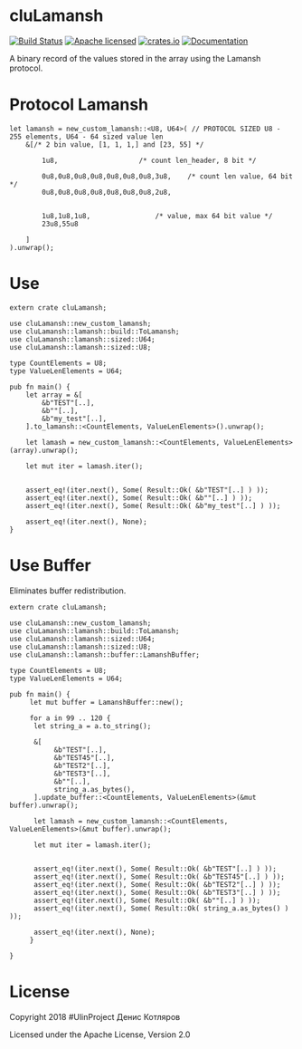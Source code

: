 # cluLamansh

[![Build Status](https://travis-ci.org/clucompany/cluLamansh.svg?branch=master)](https://travis-ci.org/clucompany/cluLamansh)
[![Apache licensed](https://img.shields.io/badge/license-Apache%202.0-blue.svg)](./LICENSE)
[![crates.io](http://meritbadge.herokuapp.com/cluLamansh)](https://crates.io/crates/cluLamansh)
[![Documentation](https://docs.rs/cluLamansh/badge.svg)](https://docs.rs/cluLamansh)

A binary record of the values stored in the array using the Lamansh protocol. 

# Protocol Lamansh

	let lamansh = new_custom_lamansh::<U8, U64>( // PROTOCOL SIZED U8 - 255 elements, U64 - 64 sized value len
		&[/* 2 bin value, [1, 1, 1,] and [23, 55] */

			1u8,					/* count len_header, 8 bit */  

			0u8,0u8,0u8,0u8,0u8,0u8,0u8,3u8,	/* count len value, 64 bit */
			0u8,0u8,0u8,0u8,0u8,0u8,0u8,2u8,  


			1u8,1u8,1u8,				/* value, max 64 bit value */
			23u8,55u8

		]
	).unwrap();


# Use
	extern crate cluLamansh;

	use cluLamansh::new_custom_lamansh;
	use cluLamansh::lamansh::build::ToLamansh;
	use cluLamansh::lamansh::sized::U64;
	use cluLamansh::lamansh::sized::U8;

	type CountElements = U8;
	type ValueLenElements = U64;

	pub fn main() {
		let array = &[
			&b"TEST"[..], 
			&b""[..],
			&b"my_test"[..],
		].to_lamansh::<CountElements, ValueLenElements>().unwrap();

		let lamash = new_custom_lamansh::<CountElements, ValueLenElements>(array).unwrap();

		let mut iter = lamash.iter();


		assert_eq!(iter.next(), Some( Result::Ok( &b"TEST"[..] ) ));
		assert_eq!(iter.next(), Some( Result::Ok( &b""[..] ) ));
		assert_eq!(iter.next(), Some( Result::Ok( &b"my_test"[..] ) ));

		assert_eq!(iter.next(), None);
	}
# Use Buffer
Eliminates buffer redistribution.

	extern crate cluLamansh;

	use cluLamansh::new_custom_lamansh;
	use cluLamansh::lamansh::build::ToLamansh;
	use cluLamansh::lamansh::sized::U64;
	use cluLamansh::lamansh::sized::U8;
	use cluLamansh::lamansh::buffer::LamanshBuffer;

	type CountElements = U8;
	type ValueLenElements = U64;

	pub fn main() {
	     let mut buffer = LamanshBuffer::new();

	     for a in 99 .. 120 {
		  let string_a = a.to_string();

		  &[
		       &b"TEST"[..], 
		       &b"TEST45"[..], 
		       &b"TEST2"[..], 
		       &b"TEST3"[..],
		       &b""[..],
		       string_a.as_bytes(),
		  ].update_buffer::<CountElements, ValueLenElements>(&mut buffer).unwrap();

		  let lamash = new_custom_lamansh::<CountElements, ValueLenElements>(&mut buffer).unwrap();

		  let mut iter = lamash.iter();


		  assert_eq!(iter.next(), Some( Result::Ok( &b"TEST"[..] ) ));
		  assert_eq!(iter.next(), Some( Result::Ok( &b"TEST45"[..] ) ));
		  assert_eq!(iter.next(), Some( Result::Ok( &b"TEST2"[..] ) ));
		  assert_eq!(iter.next(), Some( Result::Ok( &b"TEST3"[..] ) ));
		  assert_eq!(iter.next(), Some( Result::Ok( &b""[..] ) ));
		  assert_eq!(iter.next(), Some( Result::Ok( string_a.as_bytes() ) ));

		  assert_eq!(iter.next(), None);
	     }

	}


# License

Copyright 2018 #UlinProject Денис Котляров

Licensed under the Apache License, Version 2.0
